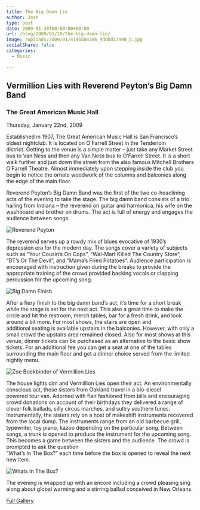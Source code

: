 ```yaml
---
title: The Big Damn Lie
author: Josh
type: post
date: 2009-01-28T00:00:00+00:00
url: /blog/2009/01/28/the-big-damn-lie/
image: /uploads/2009/01/4146504306_9d0bd17a98_b.jpg
socialShare: false
categories:
  - Music

---
```


## Vermillion Lies with Reverend Peyton’s Big Damn Band

### The Great American Music Hall

Thursday, January 22nd, 2009

Established in 1907, The Great American Music Hall is San Francisco’s oldest nightclub. It is located on O’Farrell Street in the Tenderloin district. Getting to the venue is a simple matter &#8211; just take any Market Street bus to Van Ness and then any Van Ness bus to O’Farrell Street. It is a short walk further and just down the street from the also famous Mitchell Brothers O’Farrell Theatre. Almost immediately upon stepping inside the club you begin to notice the ornate woodwork of the columns and balconies along the edge of the main floor.

Reverend Peyton’s Big Damn Band was the first of the two co-headlining acts of the evening to take the stage. The big damn band consists of a trio hailing from Indiana &#8211; the reverend on guitar and harmonica, his wife on the washboard and brother on drums. The act is full of energy and engages the audience between songs.

![Reverend Peyton](/images/big-damn-band/4145737509_1bf492e195.jpg)

The reverend serves up a rowdy mix of blues evocative of 1930’s depression era for the modern day. The songs cover a variety of subjects such as “Your Cousin’s On Cops”, “Wal-Mart Killed The Country Store”, “DT’s Or The Devil”, and “Mama’s Fried Potatoes”. Audience participation is encouraged with instruction given during the breaks to provide the appropriate training of the crowd provided backing vocals or clapping percussion for the upcoming song.

![Big Damn Finish](/images/big-damn-band/4146499692_8c68ff4314.jpg)

After a fiery finish to the big damn band’s act, it’s time for a short break while the stage is set for the next act. This also a great time to make the circle and hit the restroom, merch tables, bar for a fresh drink, and look around a bit more. For most shows, the stairs are open and additional seating is available upstairs in the balconies. However, with only a small crowd the upstairs area remained closed. Also for most shows at this venue, dinner tickets can be purchased as an alternative to the basic show tickets. For an additional fee you can get a seat at one of the tables surrounding the main floor and get a dinner choice served from the limited nightly menu.

![Zoe Boekbinder of Vermillion Lies](/images/big-damn-band/4145741751_6ab9c29146.jpg)

The house lights dim and Vermillion Lies open their act. An environmentally conscious act, these sisters from Oakland travel in a bio-diesel powered tour van. Adorned with flair fashioned from bills and encouraging crowd donations on account of their birthdays they delivered a range of clever folk ballads, silly circus marches, and sultry southern tunes. Instrumentally, the sisters rely on a host of makeshift instruments recovered from the local dump. The instruments range from an old barbecue grill, typewriter, toy piano, kazoo depending on the particular song. Between songs, a trunk is opened to produce the instrument for the upcoming song. This becomes a game between the sisters and the audience. The crowd is prompted to ask the question  
“What’s In The Box?” each time before the box is opened to reveal the next new item.

![Whats In The Box?](/images/big-damn-band/4145749859_d94795676f.jpg)

The evening is wrapped up with an encore including a crowd pleasing sing along about global warming and a stirring ballad conceived in New Orleans.

[Full Gallery](/gallery/big-damn-band/)
